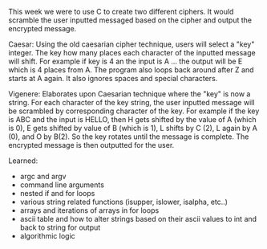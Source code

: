 This week we were to use C to create two different ciphers. It would scramble the user inputted messaged based on the 
cipher and output the encrypted message.

Caesar:
Using the old caesarian cipher technique, users will select a "key" integer. The key how many places each character of the inputted message
will shift. For example if key is 4 an the input is A ... the output will be E which is 4 places from A. The program also loops back around after Z and starts at A again.
It also ignores spaces and special characters. 

Vigenere:
Elaborates upon Caesarian technique where the "key" is now a string. For each character of the key string, the user inputted message will be scrambled by corresponding character of the key.
For example if the key is ABC  and the input is HELLO, then H gets shifted by the value of A (which is 0), E gets shifted by value of B (which is 1), L shifts by C (2), L again by A (0), and O by B(2).
So the key rotates until the message is complete. The encrypted message is then outputted for the user. 

Learned:
- argc and argv
- command line arguments
- nested if  and for loops
- various string related functions (isupper, islower, isalpha, etc..)
- arrays and iterations of arrays in for loops
- ascii table and how to alter strings based on their ascii values to int and back to string for output
- algorithmic logic

